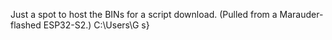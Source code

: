 Just a spot to host the BINs for a script download. (Pulled from a Marauder-flashed ESP32-S2.)
C:\Users\G  s\}